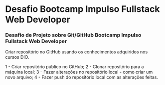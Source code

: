 # Desafio Bootcamp Impulso Fullstack Web Developer
### Desafio de Projeto sobre Git/GitHub Bootcamp Impulso Fullstack Web Developer

Criar repositório no GitHub usando os conhecimentos adquiridos nos cursos DIO.

1 - Criar repositório público no GitHub;
2 - Clonar repositório para a máquina local;
3 - Fazer alterações no repositório local - como criar um novo arquivo;
4 - Fazer push do repositório local com as alterações feitas.
